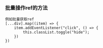 ### 批量操作ref的方法

    例如批量获取ref
    [...div].map((item) => {
        item.addEventListener("click", () => {
            this.classList.toggle("hide");
        })
    })

